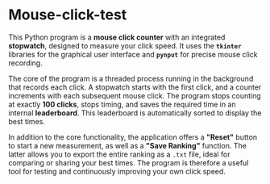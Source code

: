 # Mouse-click-test
This Python program is a **mouse click counter** with an integrated **stopwatch**, designed to measure your click speed. It uses the **`tkinter`** libraries for the graphical user interface and **`pynput`** for precise mouse click recording.

The core of the program is a threaded process running in the background that records each click. A stopwatch starts with the first click, and a counter increments with each subsequent mouse click. The program stops counting at exactly **100 clicks**, stops timing, and saves the required time in an internal **leaderboard**. This leaderboard is automatically sorted to display the best times.

In addition to the core functionality, the application offers a **"Reset"** button to start a new measurement, as well as a **"Save Ranking"** function. The latter allows you to export the entire ranking as a `.txt` file, ideal for comparing or sharing your best times. The program is therefore a useful tool for testing and continuously improving your own click speed.
